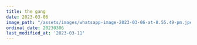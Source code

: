 ```yaml
---
title: the gang
date: 2023-03-06
image_path: "/assets/images/whatsapp-image-2023-03-06-at-8.55.49-pm.jpeg"
ordinal_date: 20230306
last_modified_at: '2023-03-11'
---
```


